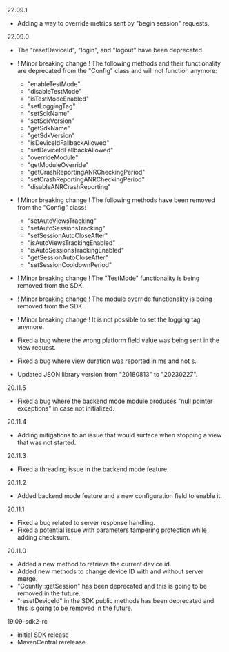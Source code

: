 22.09.1
* Adding a way to override metrics sent by "begin session" requests.

22.09.0
* The "resetDeviceId", "login", and "logout" have been deprecated.
* ! Minor breaking change ! The following methods and their functionality are deprecated from the "Config" class and will not function anymore: 
	- "enableTestMode"
	- "disableTestMode"
	- "isTestModeEnabled"
	- "setLoggingTag"
  - "setSdkName"
  - "setSdkVersion"
  - "getSdkName"
  - "getSdkVersion"
  - "isDeviceIdFallbackAllowed"
  - "setDeviceIdFallbackAllowed"
  - "overrideModule"
  - "getModuleOverride"
  - "getCrashReportingANRCheckingPeriod"
  - "setCrashReportingANRCheckingPeriod"
  - "disableANRCrashReporting"

* ! Minor breaking change ! The following methods have been removed from the "Config" class:
  - "setAutoViewsTracking"
  - "setAutoSessionsTracking"
  - "setSessionAutoCloseAfter"
  - "isAutoViewsTrackingEnabled"
  - "isAutoSessionsTrackingEnabled"
  - "getSessionAutoCloseAfter"
  - "setSessionCooldownPeriod"

* ! Minor breaking change ! The "TestMode" functionality is being removed from the SDK.
* ! Minor breaking change ! The module override functionality is being removed from the SDK.
* ! Minor breaking change ! It is not possible to set the logging tag anymore.
* Fixed a bug where the wrong platform field value was being sent in the view request.
* Fixed a bug where view duration was reported in ms and not s.
* Updated JSON library version from "20180813" to "20230227". 

20.11.5
* Fixed a bug where the backend mode module produces "null pointer exceptions" in case not initialized.

20.11.4
* Adding mitigations to an issue that would surface when stopping a view that was not started.

20.11.3
* Fixed a threading issue in the backend mode feature.

20.11.2
* Added backend mode feature and a new configuration field to enable it.

20.11.1
* Fixed a bug related to server response handling.
* Fixed a potential issue with parameters tampering protection while adding checksum.

20.11.0
* Added a new method to retrieve the current device id.
* Added new methods to change device ID with and without server merge.
* "Countly::getSession" has been deprecated and this is going to be removed in the future.
* "resetDeviceId" in the SDK public methods has been deprecated and this is going to be removed in the future.

19.09-sdk2-rc
* initial SDK release
* MavenCentral rerelease 
